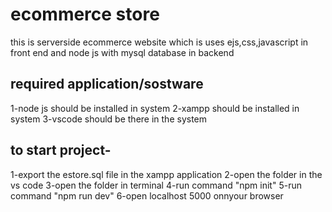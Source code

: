 # ecommerce store

this is serverside  ecommerce website which is uses ejs,css,javascript in front end and node js with mysql database in backend

## required application/sostware
1-node js should be installed in system
2-xampp should be installed in system
3-vscode should be there in the system

##  to start project-
1-export the estore.sql file in the xampp application
2-open the folder in the vs code
3-open the folder in terminal
4-run command "npm init"
5-run command "npm run dev"
6-open localhost 5000 onnyour browser
